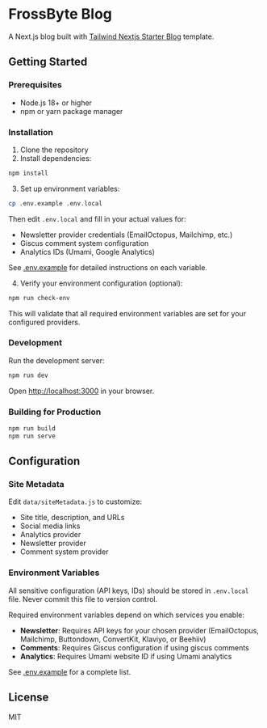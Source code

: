 # FrossByte Blog

A Next.js blog built with [Tailwind Nextjs Starter Blog](https://github.com/timlrx/tailwind-nextjs-starter-blog) template.

## Getting Started

### Prerequisites

- Node.js 18+ or higher
- npm or yarn package manager

### Installation

1. Clone the repository
2. Install dependencies:

```bash
npm install
```

3. Set up environment variables:

```bash
cp .env.example .env.local
```

Then edit `.env.local` and fill in your actual values for:

- Newsletter provider credentials (EmailOctopus, Mailchimp, etc.)
- Giscus comment system configuration
- Analytics IDs (Umami, Google Analytics)

See [.env.example](./.env.example) for detailed instructions on each variable.

4. Verify your environment configuration (optional):

```bash
npm run check-env
```

This will validate that all required environment variables are set for your configured providers.

### Development

Run the development server:

```bash
npm run dev
```

Open [http://localhost:3000](http://localhost:3000) in your browser.

### Building for Production

```bash
npm run build
npm run serve
```

## Configuration

### Site Metadata

Edit `data/siteMetadata.js` to customize:

- Site title, description, and URLs
- Social media links
- Analytics provider
- Newsletter provider
- Comment system provider

### Environment Variables

All sensitive configuration (API keys, IDs) should be stored in `.env.local` file.
Never commit this file to version control.

Required environment variables depend on which services you enable:

- **Newsletter**: Requires API keys for your chosen provider (EmailOctopus, Mailchimp, Buttondown, ConvertKit, Klaviyo, or Beehiiv)
- **Comments**: Requires Giscus configuration if using giscus comments
- **Analytics**: Requires Umami website ID if using Umami analytics

See [.env.example](./.env.example) for a complete list.

## License

MIT
